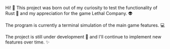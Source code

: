 Hi! 👋 This project was born out of my curiosity to test the functionality of Rust 🦀 and my appreciation for the game Lethal Company. 👽

The program is currently a terminal simulation of the main game features. 💻

The project is still under development 🚧 and I'll continue to implement new features over time. ✨
